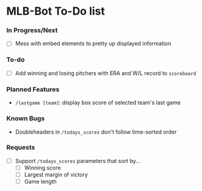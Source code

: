 # MLB-Bot To-Do list
### In Progress/Next
- [ ] Mess with embed elements to pretty up displayed information
### To-do
- [ ] Add winning and losing pitchers with ERA and W/L record to `scoreboard`
### Planned Features
- `/lastgame [team]`: display box score of selected team's last game 
### Known Bugs
- Doubleheaders in `/todays_scores` don't follow time-sorted order
### Requests
- [ ] Support `/todays_scores` parameters that sort by...
    - [ ] Winning score
    - [ ] Largest margin of victory
    - [ ] Game length